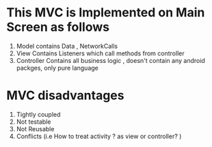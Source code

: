 # This MVC is Implemented on Main Screen as follows

1) Model contains Data , NetworkCalls
2) View Contains Listeners which call methods from controller
3) Controller Contains all business logic , doesn't contain any android packges, only pure language

# MVC disadvantages

1) Tightly coupled
2) Not testable
3) Not Reusable
4) Conflicts (i.e How to treat activity ? as view or controller? )
